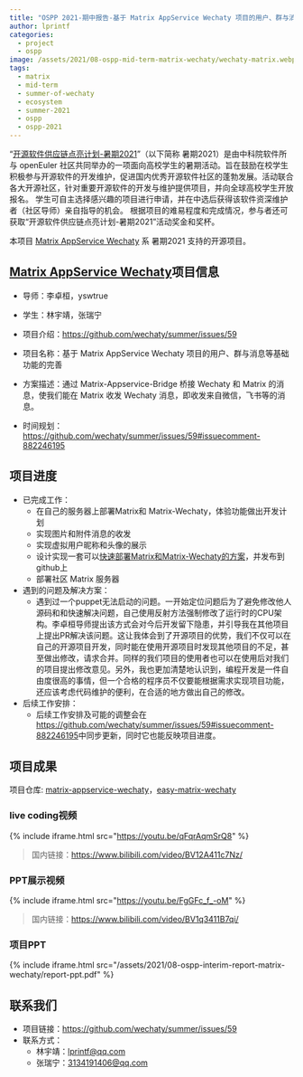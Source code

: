 ```yaml
---
title: "OSPP 2021-期中报告-基于 Matrix AppService Wechaty 项目的用户、群与消息等基础功能的完善"
author: lprintf
categories:
  - project
  - ospp
image: /assets/2021/08-ospp-mid-term-matrix-wechaty/wechaty-matrix.webp
tags:
  - matrix
  - mid-term
  - summer-of-wechaty
  - ecosystem
  - summer-2021
  - ospp
  - ospp-2021
---
```


“[开源软件供应链点亮计划-暑期2021](https://summer.iscas.ac.cn)”（以下简称 暑期2021）是由中科院软件所与 openEuler 社区共同举办的一项面向高校学生的暑期活动。旨在鼓励在校学生积极参与开源软件的开发维护，促进国内优秀开源软件社区的蓬勃发展。活动联合各大开源社区，针对重要开源软件的开发与维护提供项目，并向全球高校学生开放报名。 学生可自主选择感兴趣的项目进行申请，并在中选后获得该软件资深维护者（社区导师）亲自指导的机会。 根据项目的难易程度和完成情况，参与者还可获取“开源软件供应链点亮计划-暑期2021”活动奖金和奖杯。

本项目 [Matrix AppService Wechaty](https://github.com/wechaty/matrix-appservice-wechaty) 系 暑期2021 支持的开源项目。

## [Matrix AppService Wechaty](https://github.com/wechaty/matrix-appservice-wechaty)项目信息

- 导师：李卓桓，yswtrue
- 学生：林宇靖，张瑞宁
- 项目介绍：<https://github.com/wechaty/summer/issues/59>

- 项目名称：基于 Matrix AppService Wechaty 项目的用户、群与消息等基础功能的完善
- 方案描述：通过 Matrix-Appservice-Bridge 桥接 Wechaty 和 Matrix 的消息，使我们能在 Matrix 收发 Wechaty 消息，即收发来自微信，飞书等的消息。
- 时间规划：<https://github.com/wechaty/summer/issues/59#issuecomment-882246195>

## 项目进度

- 已完成工作：  
  - 在自己的服务器上部署Matrix和 Matrix-Wechaty，体验功能做出开发计划
  - 实现图片和附件消息的收发
  - 实现虚拟用户昵称和头像的展示
  - 设计实现一套可以[快速部署Matrix和Matrix-Wechaty的方案](https://github.com/wechaty/easy-matrix-wechaty)，并发布到github上
  - 部署社区 Matrix 服务器
- 遇到的问题及解决方案：
  - 遇到过一个puppet无法启动的问题。一开始定位问题后为了避免修改他人源码和和快速解决问题，自己使用反射方法强制修改了运行时的CPU架构。李卓桓导师提出该方式会对今后开发留下隐患，并引导我在其他项目上提出PR解决该问题。这让我体会到了开源项目的优势，我们不仅可以在自己的开源项目开发，同时能在使用开源项目时发现其他项目的不足，甚至做出修改，请求合并。同样的我们项目的使用者也可以在使用后对我们的项目提出修改意见。另外，我也更加清楚地认识到，编程开发是一件自由度很高的事情，但一个合格的程序员不仅要能根据需求实现项目功能，还应该考虑代码维护的便利，在合适的地方做出自己的修改。
- 后续工作安排：  
  - 后续工作安排及可能的调整会在<https://github.com/wechaty/summer/issues/59#issuecomment-882246195>中同步更新，同时它也能反映项目进度。

## 项目成果

项目仓库: [matrix-appservice-wechaty](https://github.com/wechaty/matrix-appservice-wechaty)，[easy-matrix-wechaty](https://github.com/wechaty/easy-matrix-wechaty)

### live coding视频

{% include iframe.html src="https://youtu.be/qFqrAqmSrQ8" %}

> 国内链接：<https://www.bilibili.com/video/BV12A411c7Nz/>

### PPT展示视频

{% include iframe.html src="https://youtu.be/FgGFc_f_-oM" %}

> 国内链接：<https://www.bilibili.com/video/BV1q3411B7qi/>

### 项目PPT

{% include iframe.html src="/assets/2021/08-ospp-interim-report-matrix-wechaty/report-ppt.pdf" %}

## 联系我们

- 项目链接：<https://github.com/wechaty/summer/issues/59>
- 联系方式：
  - 林宇靖：lprintf@qq.com
  - 张瑞宁：3134191406@qq.com
